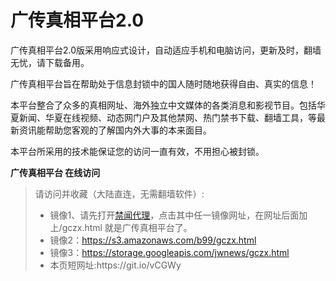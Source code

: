 # 广传真相平台2.0

广传真相平台2.0版采用响应式设计，自动适应手机和电脑访问，更新及时，翻墙无忧，请下载备用。

广传真相平台旨在帮助处于信息封锁中的国人随时随地获得自由、真实的信息！

本平台整合了众多的真相网址、海外独立中文媒体的各类消息和影视节目。包括华夏新闻、华夏在线视频、动态网门户及其他禁网、热门禁书下载、翻墙工具，等最新资讯能帮助您客观的了解国内外大事的本来面目。

本平台所采用的技术能保证您的访问一直有效，不用担心被封锁。

**广传真相平台 在线访问**
<blockquote>
请访问并收藏（大陆直连，无需翻墙软件）:
<ul>
<li>镜像1、请先打开<a href="https://github.com/bannedbook/fanqiang/wiki/jwproxy#gczxpt" target="_blank">禁闻代理</a>，点击其中任一镜像网址，在网址后面加上/gczx.html 就是广传真相平台了。
</li>
<li>
镜像2：<a href="https://s3.amazonaws.com/b99/gczx.html" target="_blank">https://s3.amazonaws.com/b99/gczx.html</a>
</li>
<li>
镜像3：<a href="https://storage.googleapis.com/jwnews/gczx.html" target="_blank">https://storage.googleapis.com/jwnews/gczx.html</a>
</li>
<li>本页短网址:https://git.io/vCGWy</li>
</ul>
</blockquote>